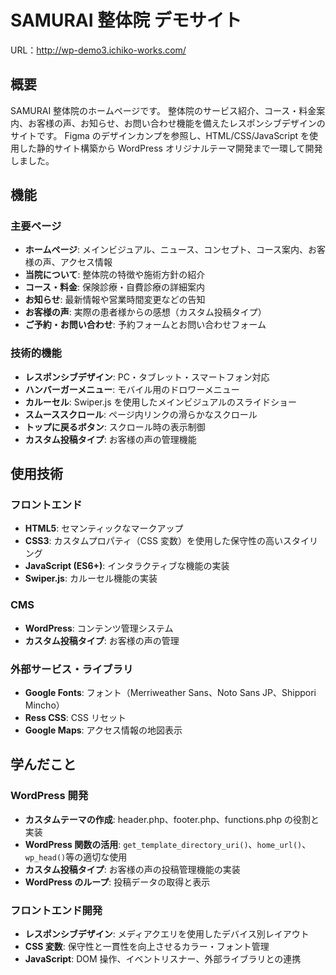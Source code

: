 # SAMURAI 整体院 デモサイト

URL：http://wp-demo3.ichiko-works.com/

## 概要

SAMURAI 整体院のホームページです。
整体院のサービス紹介、コース・料金案内、お客様の声、お知らせ、お問い合わせ機能を備えたレスポンシブデザインのサイトです。
Figma のデザインカンプを参照し、HTML/CSS/JavaScript を使用した静的サイト構築から WordPress オリジナルテーマ開発まで一環して開発しました。

## 機能

### 主要ページ

- **ホームページ**: メインビジュアル、ニュース、コンセプト、コース案内、お客様の声、アクセス情報
- **当院について**: 整体院の特徴や施術方針の紹介
- **コース・料金**: 保険診療・自費診療の詳細案内
- **お知らせ**: 最新情報や営業時間変更などの告知
- **お客様の声**: 実際の患者様からの感想（カスタム投稿タイプ）
- **ご予約・お問い合わせ**: 予約フォームとお問い合わせフォーム

### 技術的機能

- **レスポンシブデザイン**: PC・タブレット・スマートフォン対応
- **ハンバーガーメニュー**: モバイル用のドロワーメニュー
- **カルーセル**: Swiper.js を使用したメインビジュアルのスライドショー
- **スムーススクロール**: ページ内リンクの滑らかなスクロール
- **トップに戻るボタン**: スクロール時の表示制御
- **カスタム投稿タイプ**: お客様の声の管理機能

## 使用技術

### フロントエンド

- **HTML5**: セマンティックなマークアップ
- **CSS3**: カスタムプロパティ（CSS 変数）を使用した保守性の高いスタイリング
- **JavaScript (ES6+)**: インタラクティブな機能の実装
- **Swiper.js**: カルーセル機能の実装

### CMS

- **WordPress**: コンテンツ管理システム
- **カスタム投稿タイプ**: お客様の声の管理

### 外部サービス・ライブラリ

- **Google Fonts**: フォント（Merriweather Sans、Noto Sans JP、Shippori Mincho）
- **Ress CSS**: CSS リセット
- **Google Maps**: アクセス情報の地図表示

## 学んだこと

### WordPress 開発

- **カスタムテーマの作成**: header.php、footer.php、functions.php の役割と実装
- **WordPress 関数の活用**: `get_template_directory_uri()`、`home_url()`、`wp_head()`等の適切な使用
- **カスタム投稿タイプ**: お客様の声の投稿管理機能の実装
- **WordPress のループ**: 投稿データの取得と表示

### フロントエンド開発

- **レスポンシブデザイン**: メディアクエリを使用したデバイス別レイアウト
- **CSS 変数**: 保守性と一貫性を向上させるカラー・フォント管理
- **JavaScript**: DOM 操作、イベントリスナー、外部ライブラリとの連携
